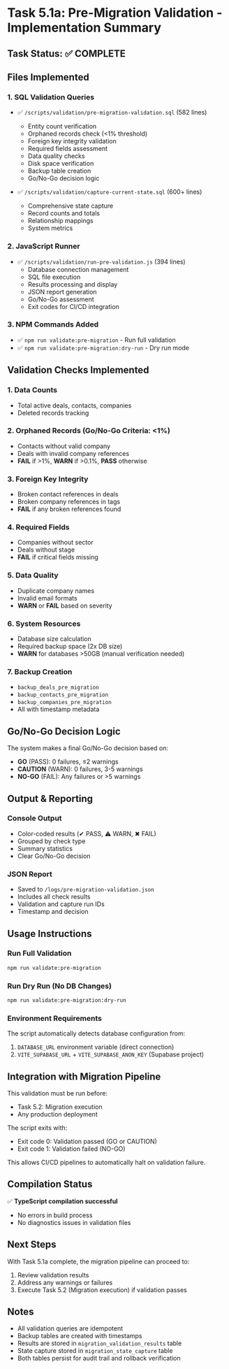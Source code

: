 # Task 5.1a: Pre-Migration Validation - Implementation Summary

## Task Status: ✅ COMPLETE

## Files Implemented

### 1. SQL Validation Queries
- ✅ `/scripts/validation/pre-migration-validation.sql` (582 lines)
  - Entity count verification
  - Orphaned records check (<1% threshold)
  - Foreign key integrity validation
  - Required fields assessment
  - Data quality checks
  - Disk space verification
  - Backup table creation
  - Go/No-Go decision logic

- ✅ `/scripts/validation/capture-current-state.sql` (600+ lines)
  - Comprehensive state capture
  - Record counts and totals
  - Relationship mappings
  - System metrics

### 2. JavaScript Runner
- ✅ `/scripts/validation/run-pre-validation.js` (394 lines)
  - Database connection management
  - SQL file execution
  - Results processing and display
  - JSON report generation
  - Go/No-Go assessment
  - Exit codes for CI/CD integration

### 3. NPM Commands Added
- ✅ `npm run validate:pre-migration` - Run full validation
- ✅ `npm run validate:pre-migration:dry-run` - Dry run mode

## Validation Checks Implemented

### 1. Data Counts
- Total active deals, contacts, companies
- Deleted records tracking

### 2. Orphaned Records (Go/No-Go Criteria: <1%)
- Contacts without valid company
- Deals with invalid company references
- **FAIL** if >1%, **WARN** if >0.1%, **PASS** otherwise

### 3. Foreign Key Integrity
- Broken contact references in deals
- Broken company references in tags
- **FAIL** if any broken references found

### 4. Required Fields
- Companies without sector
- Deals without stage
- **FAIL** if critical fields missing

### 5. Data Quality
- Duplicate company names
- Invalid email formats
- **WARN** or **FAIL** based on severity

### 6. System Resources
- Database size calculation
- Required backup space (2x DB size)
- **WARN** for databases >50GB (manual verification needed)

### 7. Backup Creation
- `backup_deals_pre_migration`
- `backup_contacts_pre_migration`
- `backup_companies_pre_migration`
- All with timestamp metadata

## Go/No-Go Decision Logic

The system makes a final Go/No-Go decision based on:
- **GO** (PASS): 0 failures, ≤2 warnings
- **CAUTION** (WARN): 0 failures, 3-5 warnings
- **NO-GO** (FAIL): Any failures or >5 warnings

## Output & Reporting

### Console Output
- Color-coded results (✔ PASS, ⚠ WARN, ✖ FAIL)
- Grouped by check type
- Summary statistics
- Clear Go/No-Go decision

### JSON Report
- Saved to `/logs/pre-migration-validation.json`
- Includes all check results
- Validation and capture run IDs
- Timestamp and decision

## Usage Instructions

### Run Full Validation
```bash
npm run validate:pre-migration
```

### Run Dry Run (No DB Changes)
```bash
npm run validate:pre-migration:dry-run
```

### Environment Requirements
The script automatically detects database configuration from:
1. `DATABASE_URL` environment variable (direct connection)
2. `VITE_SUPABASE_URL` + `VITE_SUPABASE_ANON_KEY` (Supabase project)

## Integration with Migration Pipeline

This validation must be run before:
- Task 5.2: Migration execution
- Any production deployment

The script exits with:
- Exit code 0: Validation passed (GO or CAUTION)
- Exit code 1: Validation failed (NO-GO)

This allows CI/CD pipelines to automatically halt on validation failure.

## Compilation Status

✅ **TypeScript compilation successful**
- No errors in build process
- No diagnostics issues in validation files

## Next Steps

With Task 5.1a complete, the migration pipeline can proceed to:
1. Review validation results
2. Address any warnings or failures
3. Execute Task 5.2 (Migration execution) if validation passes

## Notes

- All validation queries are idempotent
- Backup tables are created with timestamps
- Results are stored in `migration_validation_results` table
- State capture stored in `migration_state_capture` table
- Both tables persist for audit trail and rollback verification